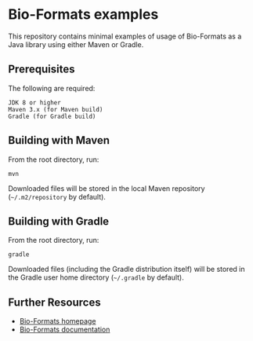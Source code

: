 Bio-Formats examples
====================

This repository contains minimal examples of usage of Bio-Formats as a Java
library using either Maven or Gradle.

Prerequisites
-------------

The following are required:

    JDK 8 or higher
    Maven 3.x (for Maven build)
    Gradle (for Gradle build)

Building with Maven
-------------------

From the root directory, run:

    mvn

Downloaded files will be stored in the local Maven repository
(`~/.m2/repository` by default).

Building with Gradle
--------------------

From the root directory, run:

    gradle

Downloaded files (including the Gradle distribution itself) will be stored in
the Gradle user home directory (`~/.gradle` by default).


Further Resources
-----------------

- [Bio-Formats homepage](https://www.openmicroscopy.org/bio-formats)
- [Bio-Formats documentation](https://docs.openmicroscopy.org/latest/bio-formats/)
